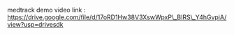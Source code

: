 medtrack demo video link : https://drive.google.com/file/d/17oRD1Hw38V3XswWpxP\_BIRS\_Y4hGvpiA/view?usp=drivesdk

